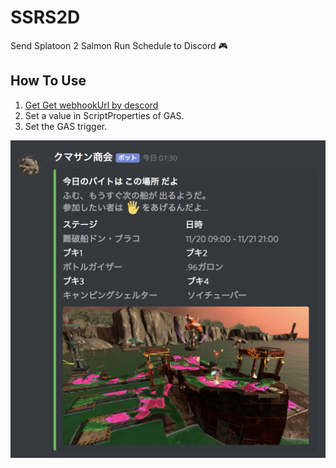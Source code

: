 # SSRS2D
Send Splatoon 2 Salmon Run Schedule to Discord 🎮


## How To Use

1. [Get Get webhookUrl by descord](https://support.discordapp.com/hc/ja/articles/228383668-%E3%82%BF%E3%82%A4%E3%83%88%E3%83%AB-Webhooks%E3%81%B8%E3%81%AE%E5%BA%8F%E7%AB%A0)
2. Set a value in ScriptProperties of GAS.
3. Set the GAS trigger.

![sample.png](https://github.com/yu-kgr/SSRS2D/blob/master/sample.png)
